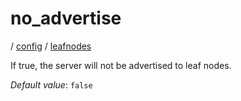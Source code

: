 # no_advertise

/ [config](/ref/config/index.md) / [leafnodes](/ref/config/config/leafnodes/index.md)

If true, the server will not be advertised to leaf nodes.

_Default value_: `false`
